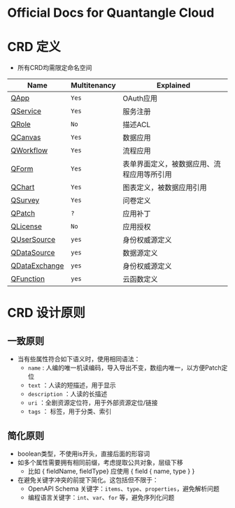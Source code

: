 # Official Docs for Quantangle Cloud 

# CRD 定义 
* 所有CRD均需限定命名空间 

| Name | Multitenancy | Explained | 
|------|------|-----|
| [QApp](../../wiki/QApp) | `Yes` | OAuth应用 | 
| [QService](../../wiki/QService) | `Yes` | 服务注册 |
| [QRole](../../wiki/QRole) | `No` | 描述ACL |
| [QCanvas](../../wiki/QCanvas) | `Yes` | 数据应用 |
| [QWorkflow](../../wiki/QWorkflow) | `Yes` | 流程应用 |
| [QForm](../../wiki/QForm) | `Yes` | 表单界面定义，被数据应用、流程应用等所引用 |
| [QChart](../../wiki/QChart) | `Yes` | 图表定义，被数据应用引用 |
| [QSurvey](../../wiki/QSurvey) | `Yes` | 问卷定义 |
| [QPatch](../../wiki/QPatch) | `?` | 应用补丁 |
| [QLicense](../../wiki/QLicense) | `No` | 应用授权|
| [QUserSource](../../wiki/QUserSource) | `yes` | 身份权威源定义 |
| [QDataSource](../../wiki/QDataSource) | `yes` | 数据源定义 |
| [QDataExchange](../../wiki/QDataExchange) | `yes` | 身份权威源定义 |
| [QFunction](../../wiki/QFunction) | `yes` | 云函数定义 |


# CRD 设计原则 
## 一致原则
* 当有些属性符合如下语义时，使用相同语法：
  * `name` : 人编的唯一机读编码，导入导出不变，数组内唯一，以方便Patch定位 
  * `text` ：人读的短描述，用于显示
  * `description` ：人读的长描述
  * `uri` ：全剧资源定位符，用于外部资源定位/链接 
  * `tags` ： 标签，用于分类、索引 

## 简化原则
* boolean类型，不使用is开头，直接后面的形容词
* 如多个属性需要拥有相同前缀，考虑提取公共对象，层级下移
  * 比如 { fieldName, fieldType}  应使用 { field { name, type } }
* 在避免关键字冲突的前提下简化。这包括但不限于：
  * OpenAPI Schema 关键字：`items`、`type`、`properties`，避免解析问题
  * 编程语言关键字：`int`、`var`、`for` 等，避免序列化问题 
